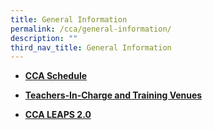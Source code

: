 ```yaml
---
title: General Information
permalink: /cca/general-information/
description: ""
third_nav_title: General Information
---
```

*  **[CCA Schedule](/files/2023%20cca%20schedule%20(tue%20&%20fri)_as%20of%2022%20may%202023_student%20version%20for%20sch%20website.pdf)**

*   **[Teachers-In-Charge and Training Venues](/files/2023%20CCA%20Deployment_Term%202%20onwards%20For%20Distribution%2010032023_FOR%20SCH%20WEBSITE.pdf)**

*   **[CCA LEAPS 2.0](/files/LEAPS%202.pdf)**

